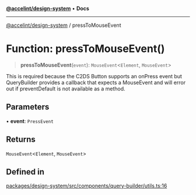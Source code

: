 [**@accelint/design-system**](../README.md) • **Docs**

***

[@accelint/design-system](../README.md) / pressToMouseEvent

# Function: pressToMouseEvent()

> **pressToMouseEvent**(`event`): `MouseEvent`\<`Element`, `MouseEvent`\>

This is required because the C2DS Button supports an onPress event but
QueryBuilder provides a callback that expects a MouseEvent and will error
out if preventDefault is not available as a method.

## Parameters

• **event**: `PressEvent`

## Returns

`MouseEvent`\<`Element`, `MouseEvent`\>

## Defined in

[packages/design-system/src/components/query-builder/utils.ts:16](https://github.com/gohypergiant/standard-toolkit/blob/258694cea8ed8bbd956b3cf5da47c2c9debcf127/packages/design-system/src/components/query-builder/utils.ts#L16)
